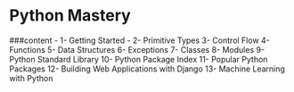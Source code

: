 # Python Mastery

###content
        - 1- Getting Started
        - 2- Primitive Types
        3- Control Flow
        4- Functions
        5- Data Structures
        6- Exceptions 
        7- Classes 
        8- Modules
        9- Python Standard Library 
        10- Python Package Index 
        11- Popular Python Packages 
        12- Building Web Applications with Django 
        13- Machine Learning with Python



